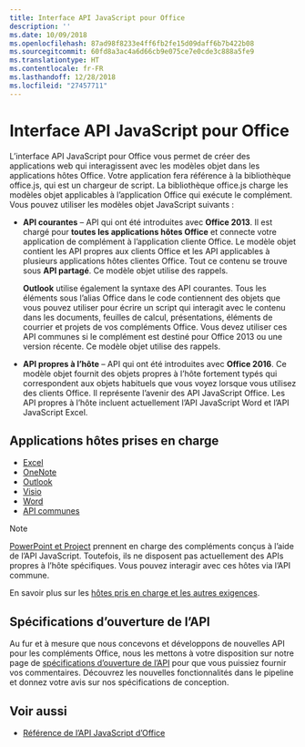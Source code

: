 ```yaml
---
title: Interface API JavaScript pour Office
description: ''
ms.date: 10/09/2018
ms.openlocfilehash: 87ad98f8233e4ff6fb2fe15d09daff6b7b422b08
ms.sourcegitcommit: 60fd8a3ac4a6d66cb9e075ce7e0cde3c888a5fe9
ms.translationtype: HT
ms.contentlocale: fr-FR
ms.lasthandoff: 12/28/2018
ms.locfileid: "27457711"
---
```

# <a name="javascript-api-for-office"></a>Interface API JavaScript pour Office

L’interface API JavaScript pour Office vous permet de créer des applications web qui interagissent avec les modèles objet dans les applications hôtes Office. Votre application fera référence à la bibliothèque office.js, qui est un chargeur de script. La bibliothèque office.js charge les modèles objet applicables à l’application Office qui exécute le complément. Vous pouvez utiliser les modèles objet JavaScript suivants :

- **API courantes** – API qui ont été introduites avec **Office 2013**. Il est chargé pour **toutes les applications hôtes Office** et connecte votre application de complément à l’application cliente Office. Le modèle objet contient les API propres aux clients Office et les API applicables à plusieurs applications hôtes clientes Office. Tout ce contenu se trouve sous **API partagé**. Ce modèle objet utilise des rappels. 

  **Outlook** utilise également la syntaxe des API courantes. Tous les éléments sous l’alias Office dans le code contiennent des objets que vous pouvez utiliser pour écrire un script qui interagit avec le contenu dans les documents, feuilles de calcul, présentations, éléments de courrier et projets de vos compléments Office. Vous devez utiliser ces API communes si le complément est destiné pour Office 2013 ou une version récente. Ce modèle objet utilise des rappels.

- **API propres à l’hôte** – API qui ont été introduites avec **Office 2016**. Ce modèle objet fournit des objets propres à l’hôte fortement typés qui correspondent aux objets habituels que vous voyez lorsque vous utilisez des clients Office. Il représente l’avenir des API JavaScript Office. Les API propres à l’hôte incluent actuellement l’API JavaScript Word et l’API JavaScript Excel.

## <a name="supported-host-applications"></a>Applications hôtes prises en charge

- [Excel](overview/excel-add-ins-reference-overview.md)
- [OneNote](overview/onenote-add-ins-javascript-reference.md)
- [Outlook](requirement-sets/outlook-api-requirement-sets.md)
- [Visio](overview/visio-javascript-reference-overview.md)
- [Word](overview/word-add-ins-reference-overview.md)
- [API communes](requirement-sets/office-add-in-requirement-sets.md)

> [!NOTE] 
> [PowerPoint et Project](requirement-sets/powerpoint-and-project-note.md) prennent en charge des compléments conçus à l’aide de l’API JavaScript. Toutefois, ils ne disposent pas actuellement des APIs propres à l’hôte spécifiques. Vous pouvez interagir avec ces hôtes via l’API commune.

En savoir plus sur les [hôtes pris en charge et les autres exigences](../concepts/requirements-for-running-office-add-ins.md).

## <a name="open-api-specifications"></a>Spécifications d’ouverture de l’API

Au fur et à mesure que nous concevons et développons de nouvelles API pour les compléments Office, nous les mettons à votre disposition sur notre page de [spécifications d’ouverture de l’API](openspec.md) pour que vous puissiez fournir vos commentaires. Découvrez les nouvelles fonctionnalités dans le pipeline et donnez votre avis sur nos spécifications de conception.

## <a name="see-also"></a>Voir aussi

- [Référence de l’API JavaScript d’Office](https://docs.microsoft.com/javascript/api/overview/office)